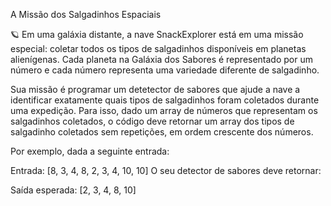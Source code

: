 A Missão dos Salgadinhos Espaciais


🪐 Em uma galáxia distante, a nave SnackExplorer está em uma missão especial: coletar todos os tipos de salgadinhos disponíveis em planetas alienígenas. 
Cada planeta na Galáxia dos Sabores é representado por um número e cada número representa uma variedade diferente de salgadinho.

Sua missão é programar um detetector de sabores que ajude a nave a identificar exatamente quais tipos de salgadinhos foram coletados durante uma expedição. 
Para isso, dado um array de números que representam os salgadinhos coletados, o código deve retornar um array dos tipos de salgadinho coletados sem repetições, em ordem crescente dos números.

Por exemplo, dada a seguinte entrada:

Entrada: [8, 3, 4, 8, 2, 3, 4, 10, 10]
O seu detector de sabores deve retornar:

Saída esperada: [2, 3, 4, 8, 10]
